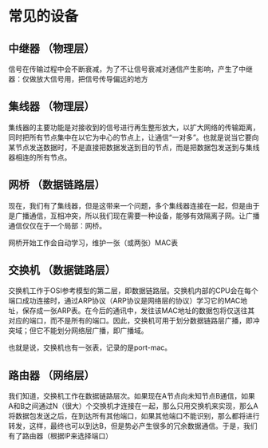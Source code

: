 # 常见的设备

## 中继器 （物理层）
信号在传输过程中会不断衰减，为了不让信号衰减对通信产生影响，产生了中继器：仅做放大信号用，把信号传导偏远的地方

## 集线器 （物理层）
集线器的主要功能是对接收到的信号进行再生整形放大，以扩大网络的传输距离，同时把所有节点集中在以它为中心的节点上，让通信“一对多”。也就是说当它要向某节点发送数据时，不是直接把数据发送到目的节点，而是把数据包发送到与集线器相连的所有节点。

## 网桥 （数据链路层）

现在，我们有了集线器，但是这带来一个问题，多个集线器连接在一起，但是由于是广播通信，互相冲突，所以我们现在需要一种设备，能够有效隔离子网。让广播通信仅仅在于一个局部：网桥。

网桥开始工作会自动学习，维护一张（或两张）MAC表

## 交换机 （数据链路层）
交换机工作于OSI参考模型的第二层，即数据链路层。交换机内部的CPU会在每个端口成功连接时，通过ARP协议（ARP协议是网络层的协议）学习它的MAC地址，保存成一张ARP表。在今后的通讯中，发往该MAC地址的数据包将仅送往其对应的端口，而不是所有的端口。因此，交换机可用于划分数据链路层广播，即冲突域；但它不能划分网络层广播，即广播域。

也就是说，交换机也有一张表，记录的是port-mac。

## 路由器 （网络层）
我们知道，交换机工作在数据链路层次。如果现在A节点向未知节点B通信，如果A和B之间通过N（很大）个交换机才连接在一起，那么只用交换机来实现，那么A将数据包发送之后，在到达所有其他端口，如果其他端口不能识别，那么都将进行转发，这样，最终也可以到达B，但是势必产生很多的冗余数据通信。于是，我们有了路由器（根据IP来选择端口）